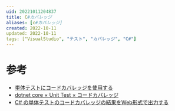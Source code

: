 ```yaml
---
uid: 20221011204837
title: C#カバレッジ
aliases: [c#カバレッジ]
created: 2022-10-11
updated: 2022-10-11
tags: ["VisualStudio", "テスト", "カバレッジ", "C#"]
---
```




# 参考
- [単体テストにコードカバレッジを使用する](https://learn.microsoft.com/ja-jp/dotnet/core/testing/unit-testing-code-coverage?tabs=windows)
- [dotnet core × Unit Test × コードカバレッジ](https://www.kinakomotitti.net/entry/2021/02/22/142816)
- [C# の単体テストのコードカバレッジの結果をWeb形式で出力する](https://qiita.com/kojimadev/items/84d0a31a94fe6b22b450)